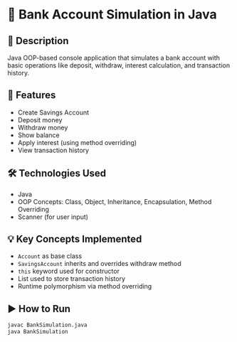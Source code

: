 # 🏦 Bank Account Simulation in Java

## 📌 Description
Java OOP-based console application that simulates a bank account with basic operations like deposit, withdraw, interest calculation, and transaction history.

## 🎯 Features
- Create Savings Account
- Deposit money
- Withdraw money
- Show balance
- Apply interest (using method overriding)
- View transaction history

## 🛠 Technologies Used
- Java
- OOP Concepts: Class, Object, Inheritance, Encapsulation, Method Overriding
- Scanner (for user input)

## 💡 Key Concepts Implemented
- `Account` as base class
- `SavingsAccount` inherits and overrides withdraw method
- `this` keyword used for constructor
- List used to store transaction history
- Runtime polymorphism via method overriding

## ▶️ How to Run
```bash
javac BankSimulation.java
java BankSimulation
